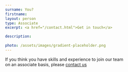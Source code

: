 ```yaml
---
surname: You?
firstname: 
layout: person
type: Associate
excerpt: <a href="/contact.html">Get in touch</a>

description: 
    
photo: /assets/images/gradient-placeholder.png
---
```

If you think you have skills and experience to join our team<br /> on an associate basis, please <a href="/contact.html">contact us</a>
